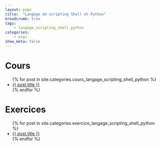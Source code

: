 ```yaml
---
layout: page
title:  "Langage de scripting Shell et Python"
breadcrumb: true
tags:
    - langage_scripting_shell_python
categories:
    - esgi
show_meta: false
---
```


# Cours
<ul>
    {% for post in site.categories.cours_langage_scripting_shell_python %}
    <li><a href="{{ site.url }}{{ post.url }}">{{ post.title }}</a></li>
    {% endfor %}
</ul>

# Exercices
<ul>
    {% for post in site.categories.exercice_langage_scripting_shell_python %}
    <li><a href="{{ site.url }}{{ post.url }}">{{ post.title }}</a></li>
    {% endfor %}
</ul>
